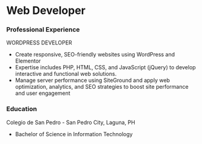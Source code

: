 # Web Developer

### Professional Experience
WORDPRESS DEVELOPER
- Create responsive, SEO-friendly websites using WordPress and Elementor
- Expertise includes PHP, HTML, CSS, and JavaScript (jQuery) to develop interactive and functional web solutions.
- Manage server performance using SiteGround and apply web optimization, analytics, and SEO strategies to boost site performance and user engagement

### Education
Colegio de San Pedro - San Pedro City, Laguna, PH
- Bachelor of Science in Information Technology



